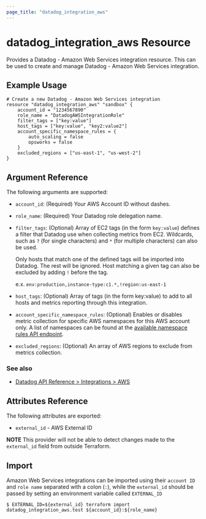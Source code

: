 ```yaml
---
page_title: "datadog_integration_aws"
---
```


# datadog_integration_aws Resource

Provides a Datadog - Amazon Web Services integration resource. This can be used to create and manage Datadog - Amazon Web Services integration.

## Example Usage

```hcl
# Create a new Datadog - Amazon Web Services integration
resource "datadog_integration_aws" "sandbox" {
    account_id = "1234567890"
    role_name = "DatadogAWSIntegrationRole"
    filter_tags = ["key:value"]
    host_tags = ["key:value", "key2:value2"]
    account_specific_namespace_rules = {
        auto_scaling = false
        opsworks = false
    }
    excluded_regions = ["us-east-1", "us-west-2"]
}
```

## Argument Reference

The following arguments are supported:

- `account_id`: (Required) Your AWS Account ID without dashes.
- `role_name`: (Required) Your Datadog role delegation name.
- `filter_tags`: (Optional) Array of EC2 tags (in the form `key:value`) defines a filter that Datadog use when collecting metrics from EC2. Wildcards, such as `?` (for single characters) and `*` (for multiple characters) can also be used.

  Only hosts that match one of the defined tags will be imported into Datadog. The rest will be ignored. Host matching a given tag can also be excluded by adding `!` before the tag.

  e.x. `env:production,instance-type:c1.*,!region:us-east-1`

- `host_tags`: (Optional) Array of tags (in the form key:value) to add to all hosts and metrics reporting through this integration.
- `account_specific_namespace_rules`: (Optional) Enables or disables metric collection for specific AWS namespaces for this AWS account only. A list of namespaces can be found at the [available namespace rules API endpoint](https://docs.datadoghq.com/api/v1/aws-integration/#list-namespace-rules).
- `excluded_regions`: (Optional) An array of AWS regions to exclude from metrics collection.

### See also

- [Datadog API Reference > Integrations > AWS](https://docs.datadoghq.com/api/v1/aws-integration/)

## Attributes Reference

The following attributes are exported:

- `external_id` - AWS External ID

**NOTE** This provider will not be able to detect changes made to the `external_id` field from outside Terraform.

## Import

Amazon Web Services integrations can be imported using their `account ID` and `role name` separated with a colon (`:`), while the `external_id` should be passed by setting an environment variable called `EXTERNAL_ID`

```
$ EXTERNAL_ID=${external_id} terraform import datadog_integration_aws.test ${account_id}:${role_name}
```
